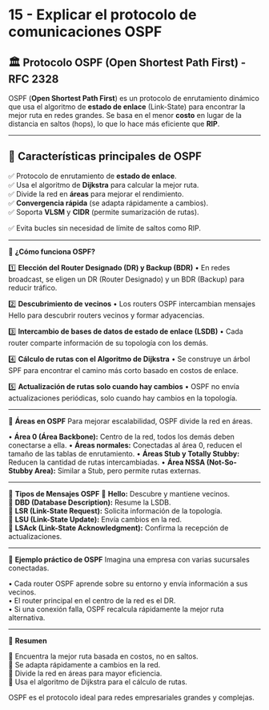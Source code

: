 # 15 - Explicar el protocolo de comunicaciones OSPF  

## 🏛️ Protocolo OSPF (Open Shortest Path First) - RFC 2328  
OSPF (**Open Shortest Path First**) es un protocolo de enrutamiento dinámico que usa el algoritmo de **estado de enlace** (Link-State) para encontrar la mejor ruta en redes grandes. Se basa en el menor **costo** en lugar de la distancia en saltos (hops), lo que lo hace más eficiente que **RIP**.  

---

## 🔹 Características principales de OSPF  
✅ Protocolo de enrutamiento de **estado de enlace**.  
✅ Usa el algoritmo de **Dijkstra** para calcular la mejor ruta.  
✅ Divide la red en **áreas** para mejorar el rendimiento.  
✅ **Convergencia rápida** (se adapta rápidamente a cambios).  
✅ Soporta **VLSM** y **CIDR** (permite sumarización de rutas).

✅ Evita bucles sin necesidad de límite de saltos como RIP.
________________________________________

🔹 **¿Cómo funciona OSPF?**

1️⃣ **Elección del Router Designado (DR) y Backup (BDR)**
   • En redes broadcast, se eligen un DR (Router Designado) y un BDR (Backup) para reducir tráfico.

2️⃣ **Descubrimiento de vecinos**
   • Los routers OSPF intercambian mensajes Hello para descubrir routers vecinos y formar adyacencias.

3️⃣ **Intercambio de bases de datos de estado de enlace (LSDB)**
   • Cada router comparte información de su topología con los demás.

4️⃣ **Cálculo de rutas con el Algoritmo de Dijkstra**
   • Se construye un árbol SPF para encontrar el camino más corto basado en costos de enlace.

5️⃣ **Actualización de rutas solo cuando hay cambios**
   • OSPF no envía actualizaciones periódicas, solo cuando hay cambios en la topología.

________________________________________

🔹 **Áreas en OSPF**
Para mejorar escalabilidad, OSPF divide la red en áreas.

• **Área 0 (Área Backbone):** Centro de la red, todos los demás deben conectarse a ella.
• **Áreas normales:** Conectadas al área 0, reducen el tamaño de las tablas de enrutamiento.
• **Áreas Stub y Totally Stubby:** Reducen la cantidad de rutas intercambiadas.
• **Área NSSA (Not-So-Stubby Area):** Similar a Stub, pero permite rutas externas.

________________________________________

🔹 **Tipos de Mensajes OSPF**
📡 **Hello:** Descubre y mantiene vecinos.  
📡 **DBD (Database Description):** Resume la LSDB.  
📡 **LSR (Link-State Request):** Solicita información de la topología.  
📡 **LSU (Link-State Update):** Envía cambios en la red.  
📡 **LSAck (Link-State Acknowledgment):** Confirma la recepción de actualizaciones.

________________________________________

🔹 **Ejemplo práctico de OSPF**
Imagina una empresa con varias sucursales conectadas.

• Cada router OSPF aprende sobre su entorno y envía información a sus vecinos.  
• El router principal en el centro de la red es el DR.  
• Si una conexión falla, OSPF recalcula rápidamente la mejor ruta alternativa.

________________________________________

🎯 **Resumen**

🔹 Encuentra la mejor ruta basada en costos, no en saltos.  
🔹 Se adapta rápidamente a cambios en la red.  
🔹 Divide la red en áreas para mayor eficiencia.  
🔹 Usa el algoritmo de Dijkstra para el cálculo de rutas.

OSPF es el protocolo ideal para redes empresariales grandes y complejas.
